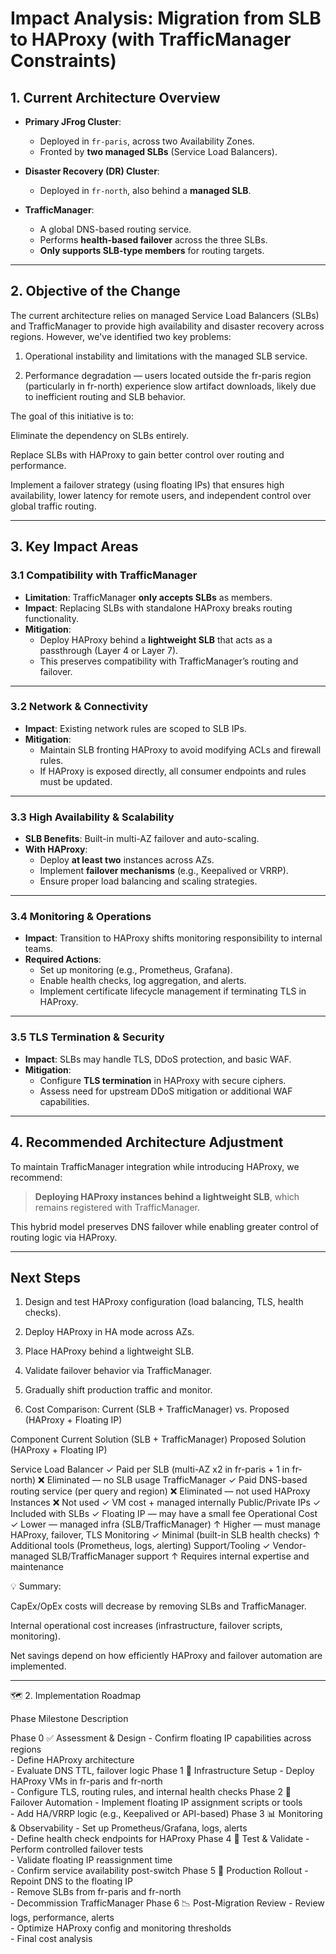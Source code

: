# Impact Analysis: Migration from SLB to HAProxy (with TrafficManager Constraints)

## 1. Current Architecture Overview

- **Primary JFrog Cluster**:
  - Deployed in `fr-paris`, across two Availability Zones.
  - Fronted by **two managed SLBs** (Service Load Balancers).

- **Disaster Recovery (DR) Cluster**:
  - Deployed in `fr-north`, also behind a **managed SLB**.

- **TrafficManager**:
  - A global DNS-based routing service.
  - Performs **health-based failover** across the three SLBs.
  - **Only supports SLB-type members** for routing targets.

---

## 2. Objective of the Change

The current architecture relies on managed Service Load Balancers (SLBs) and TrafficManager to provide high availability and disaster recovery across regions. However, we've identified two key problems:

1. Operational instability and limitations with the managed SLB service.


2. Performance degradation — users located outside the fr-paris region (particularly in fr-north) experience slow artifact downloads, likely due to inefficient routing and SLB behavior.



The goal of this initiative is to:

Eliminate the dependency on SLBs entirely.

Replace SLBs with HAProxy to gain better control over routing and performance.

Implement a failover strategy (using floating IPs) that ensures high availability, lower latency for remote users, and independent control over global traffic routing.

---

## 3. Key Impact Areas

### 3.1 Compatibility with TrafficManager

- **Limitation**: TrafficManager **only accepts SLBs** as members.
- **Impact**: Replacing SLBs with standalone HAProxy breaks routing functionality.
- **Mitigation**: 
  - Deploy HAProxy behind a **lightweight SLB** that acts as a passthrough (Layer 4 or Layer 7).
  - This preserves compatibility with TrafficManager’s routing and failover.

---

### 3.2 Network & Connectivity

- **Impact**: Existing network rules are scoped to SLB IPs.
- **Mitigation**:
  - Maintain SLB fronting HAProxy to avoid modifying ACLs and firewall rules.
  - If HAProxy is exposed directly, all consumer endpoints and rules must be updated.

---

### 3.3 High Availability & Scalability

- **SLB Benefits**: Built-in multi-AZ failover and auto-scaling.
- **With HAProxy**:
  - Deploy **at least two** instances across AZs.
  - Implement **failover mechanisms** (e.g., Keepalived or VRRP).
  - Ensure proper load balancing and scaling strategies.

---

### 3.4 Monitoring & Operations

- **Impact**: Transition to HAProxy shifts monitoring responsibility to internal teams.
- **Required Actions**:
  - Set up monitoring (e.g., Prometheus, Grafana).
  - Enable health checks, log aggregation, and alerts.
  - Implement certificate lifecycle management if terminating TLS in HAProxy.

---

### 3.5 TLS Termination & Security

- **Impact**: SLBs may handle TLS, DDoS protection, and basic WAF.
- **Mitigation**:
  - Configure **TLS termination** in HAProxy with secure ciphers.
  - Assess need for upstream DDoS mitigation or additional WAF capabilities.

---

## 4. Recommended Architecture Adjustment

To maintain TrafficManager integration while introducing HAProxy, we recommend:

> **Deploying HAProxy instances behind a lightweight SLB**, which remains registered with TrafficManager.

This hybrid model preserves DNS failover while enabling greater control of routing logic via HAProxy.

---

## Next Steps

1. Design and test HAProxy configuration (load balancing, TLS, health checks).
2. Deploy HAProxy in HA mode across AZs.
3. Place HAProxy behind a lightweight SLB.
4. Validate failover behavior via TrafficManager.
5. Gradually shift production traffic and monitor.

 1. Cost Comparison: Current (SLB + TrafficManager) vs. Proposed (HAProxy + Floating IP)

Component	Current Solution (SLB + TrafficManager)	Proposed Solution (HAProxy + Floating IP)

Service Load Balancer	✓ Paid per SLB (multi-AZ x2 in fr-paris + 1 in fr-north)	❌ Eliminated — no SLB usage
TrafficManager	✓ Paid DNS-based routing service (per query and region)	❌ Eliminated — not used
HAProxy Instances	❌ Not used	✓ VM cost + managed internally
Public/Private IPs	✓ Included with SLBs	✓ Floating IP — may have a small fee
Operational Cost	✓ Lower — managed infra (SLB/TrafficManager)	↑ Higher — must manage HAProxy, failover, TLS
Monitoring	✓ Minimal (built-in SLB health checks)	↑ Additional tools (Prometheus, logs, alerting)
Support/Tooling	✓ Vendor-managed SLB/TrafficManager support	↑ Requires internal expertise and maintenance


💡 Summary:

CapEx/OpEx costs will decrease by removing SLBs and TrafficManager.

Internal operational cost increases (infrastructure, failover scripts, monitoring).

Net savings depend on how efficiently HAProxy and failover automation are implemented.



---

🗺️ 2. Implementation Roadmap

Phase	Milestone	Description

Phase 0	✅ Assessment & Design	- Confirm floating IP capabilities across regions<br>- Define HAProxy architecture<br>- Evaluate DNS TTL, failover logic
Phase 1	🔧 Infrastructure Setup	- Deploy HAProxy VMs in fr-paris and fr-north<br>- Configure TLS, routing rules, and internal health checks
Phase 2	🔁 Failover Automation	- Implement floating IP assignment scripts or tools<br>- Add HA/VRRP logic (e.g., Keepalived or API-based)
Phase 3	📊 Monitoring & Observability	- Set up Prometheus/Grafana, logs, alerts<br>- Define health check endpoints for HAProxy
Phase 4	🧪 Test & Validate	- Perform controlled failover tests<br>- Validate floating IP reassignment time<br>- Confirm service availability post-switch
Phase 5	🚀 Production Rollout	- Repoint DNS to the floating IP<br>- Remove SLBs from fr-paris and fr-north<br>- Decommission TrafficManager
Phase 6	📉 Post-Migration Review	- Review logs, performance, alerts<br>- Optimize HAProxy config and monitoring thresholds<br>- Final cost analysis

